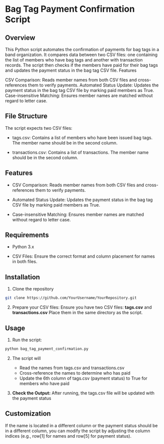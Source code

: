 # **Bag Tag Payment Confirmation Script**

## **Overview**

This Python script automates the confirmation of payments for bag tags in a band organization. It compares data between two CSV files: one containing the list of members who have bag tags and another with transaction records. The script then checks if the members have paid for their bag tags and updates the payment status in the bag tag CSV file.
Features

CSV Comparison: Reads member names from both CSV files and cross-references them to verify payments.
Automated Status Update: Updates the payment status in the bag tag CSV file by marking paid members as True.
Case-insensitive Matching: Ensures member names are matched without regard to letter case.

## File Structure

The script expects two CSV files:
* tags.csv: Contains a list of members who have been issued bag tags. The member name should be in the second column.

* transactions.csv: Contains a list of transactions. The member name should be in the second column.

## Features
* CSV Comparison: Reads member names from both CSV files and cross-references them to verify payments.
  
* Automated Status Update: Updates the payment status in the bag tag CSV file by marking paid members as True.
  
* Case-insensitive Matching: Ensures member names are matched without regard to letter case.

## Requirements

* Python 3.x

* CSV Files: Ensure the correct format and column placement for names in both files.

## Installation

1. Clone the repository

```bash
git clone https://github.com/YourUsername/YourRepository.git
```
2. Prepare your CSV files: Ensure you have two CSV files: **tags.csv**  and **transactions.csv** Place them in the same directory as the script.

## Usage
1. Run the script:

```bash
python bag_tag_payment_confirmation.py
```
2. The script will
   * Read the names from tags.csv and transactions.csv
   * Cross-reference the names to determine who has paid
   * Update the 6th column of tags.csv (payment status) to True for members who have paid

3. **Check the Output:** After running, the tags.csv file will be updated with the payment status

## Customization

If the name is located in a different column or the payment status should be in a different column, you can modify the script by adjusting the column indices (e.g., row[1] for names and row[5] for payment status).

